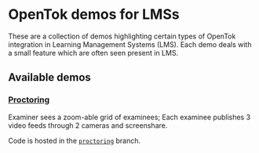# OpenTok demos for LMSs

These are a collection of demos highlighting certain types of OpenTok integration in Learning Management Systems (LMS). Each demo deals with a small feature which are often seen present in LMS.

## Available demos

### [Proctoring](https://github.com/kaustavdm/opentok-lms-demos/tree/proctoring)

Examiner sees a zoom-able grid of examinees; Each examinee publishes 3 video feeds through 2 cameras and screenshare.

Code is hosted in the [`proctoring`](https://github.com/kaustavdm/opentok-lms-demos/tree/proctoring) branch.